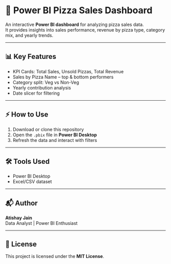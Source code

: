# 🍕 Power BI Pizza Sales Dashboard

An interactive **Power BI dashboard** for analyzing pizza sales data.  
It provides insights into sales performance, revenue by pizza type, category mix, and yearly trends.

---

## 📊 Key Features
- KPI Cards: Total Sales, Unsold Pizzas, Total Revenue  
- Sales by Pizza Name – top & bottom performers  
- Category split: Veg vs Non-Veg  
- Yearly contribution analysis  
- Date slicer for filtering  

---

## ⚡ How to Use
1. Download or clone this repository  
2. Open the `.pbix` file in **Power BI Desktop**  
3. Refresh the data and interact with filters  

---

## 🛠️ Tools Used
- Power BI Desktop  
- Excel/CSV dataset  

---

## 📬 Author
**Atishay Jain**  
Data Analyst | Power BI Enthusiast  

---

## 📄 License
This project is licensed under the **MIT License**.


